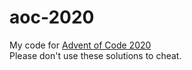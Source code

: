 # aoc-2020
My code for [Advent of Code 2020](https://adventofcode.com/2020/)<br>
Please don't use these solutions to cheat.
